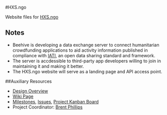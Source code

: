 #HXS.ngo

Website files for [HXS.ngo](http://hxs.ngo)

## Notes

- Beehive is developing a data exchange server to connect humanitarian crowdfunding applications to aid activity information published in compliance with [IATI](), an open data sharing standard and framework.
- The server is accdessible to third-party app developers willing to join in maintaining it and making it better.
- The HXS.ngo website will serve as a landing page and API access point.

##Auxiliary Resources

- [Design Overview](https://github.com/BeehiveNGO/Auxiliary/blob/master/design_specifications/hxs.ngo_design_overview.md)
- [Wiki Page](https://github.com/BeehiveNGO/Beehive/wiki/HXS)
- [Milestones](https://github.com/BeehiveNGO/Beehive/milestones), [Issues](https://github.com/BeehiveNGO/Beehive/issues), [Project Kanban Board](https://github.com/BeehiveNGO/Beehive/projects/4)
- Project Coordinator: [Brent Phillips](https://github.com/brentophillips)
